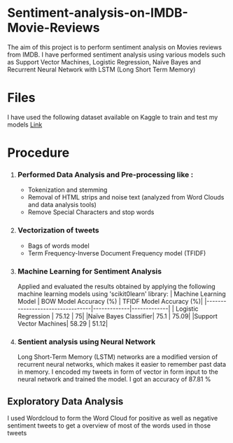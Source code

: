 # Sentiment-analysis-on-IMDB-Movie-Reviews
The aim of this project is to perform sentiment analysis on Movies reviews from IMDB. I have performed sentiment analysis using various models such as Support Vector Machines, Logistic Regression, Naïve Bayes and Recurrent Neural Network with LSTM (Long Short Term Memory)


# Files
I have used the following dataset available on Kaggle to train and test my models [Link](https://www.kaggle.com/datasets/lakshmi25npathi/imdb-dataset-of-50k-movie-reviews)

# Procedure

 1. ### Performed Data Analysis and Pre-processing like :
      <ul>
      <li>Tokenization and stemming
      <li>   Removal of HTML strips and noise text (analyzed from Word Clouds and data analysis tools)
      <li> Remove Special Characters and stop words
      </ul>
 2. ### Vectorization of tweets
      <ul>
      <li>Bags of words model
      <li>Term Frequency-Inverse Document Frequency model (TFIDF)
      </ul>
     
 3. ### Machine Learning for Sentiment Analysis
      Applied and evaluated the results obtained by applying the following machine learning models using 'scikit0learn' library:
      | Machine Learning Model | BOW Model Accuracy (%) | TFIDF Model Accuracy (%)|
      |---------------------------------|-------------|-------------|
      | Logistic Regression | 75.12 | 75|
      |Naïve Bayes Classifier| 75.1 | 75.09|
      |Support Vector Machines| 58.29 | 51.12|
  
 4. ### Sentient analysis using Neural Network
     Long Short-Term Memory (LSTM) networks are a modified version of recurrent neural networks, which makes it easier to remember past data in memory.
     I encoded my tweets in form of vector in form input to the neural network and trained the model.
     I got an accuracy of 87.81 %

## Exploratory Data Analysis

I used Wordcloud to form the Word Cloud for positive as well as negative sentiment tweets to get a overview of most of the words used in those tweets

